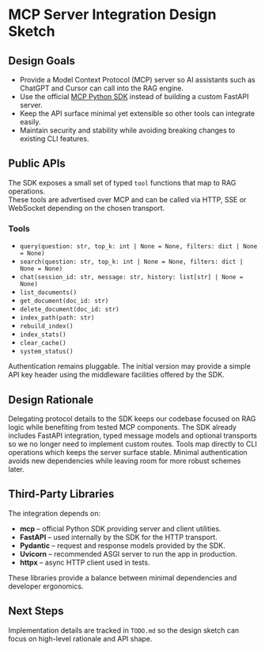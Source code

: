# MCP Server Integration Design Sketch

## Design Goals
- Provide a Model Context Protocol (MCP) server so AI assistants such as ChatGPT and Cursor can call into the RAG engine.
- Use the official [MCP Python SDK](https://github.com/modelcontextprotocol/python-sdk) instead of building a custom FastAPI server.
- Keep the API surface minimal yet extensible so other tools can integrate easily.
- Maintain security and stability while avoiding breaking changes to existing CLI features.

## Public APIs
The SDK exposes a small set of typed `tool` functions that map to RAG operations.  
These tools are advertised over MCP and can be called via HTTP, SSE or WebSocket
depending on the chosen transport.

### Tools
- `query(question: str, top_k: int | None = None, filters: dict | None = None)`
- `search(question: str, top_k: int | None = None, filters: dict | None = None)`
- `chat(session_id: str, message: str, history: list[str] | None = None)`
- `list_documents()`
- `get_document(doc_id: str)`
- `delete_document(doc_id: str)`
- `index_path(path: str)`
- `rebuild_index()`
- `index_stats()`
- `clear_cache()`
- `system_status()`

Authentication remains pluggable. The initial version may provide a simple API
key header using the middleware facilities offered by the SDK.

## Design Rationale
Delegating protocol details to the SDK keeps our codebase focused on RAG logic
while benefiting from tested MCP components.  The SDK already includes FastAPI
integration, typed message models and optional transports so we no longer need
to implement custom routes.  Tools map directly to CLI operations which keeps
the server surface stable.  Minimal authentication avoids new dependencies while
leaving room for more robust schemes later.

## Third-Party Libraries
The integration depends on:

- **mcp** – official Python SDK providing server and client utilities.
- **FastAPI** – used internally by the SDK for the HTTP transport.
- **Pydantic** – request and response models provided by the SDK.
- **Uvicorn** – recommended ASGI server to run the app in production.
- **httpx** – async HTTP client used in tests.

These libraries provide a balance between minimal dependencies and developer
ergonomics.

## Next Steps
Implementation details are tracked in `TODO.md` so the design sketch can focus
on high-level rationale and API shape.

